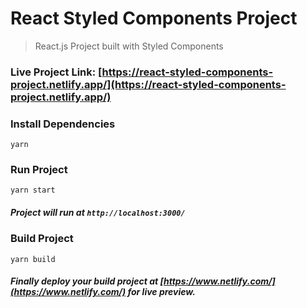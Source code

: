 # React Styled Components Project

> React.js Project built with Styled Components

### Live Project Link: [https://react-styled-components-project.netlify.app/](https://react-styled-components-project.netlify.app/)

### Install Dependencies

```
yarn
```

### Run Project

```
yarn start
```

##### Project will run at `http://localhost:3000/`

### Build Project

```
yarn build
```

##### Finally deploy your build project at [https://www.netlify.com/](https://www.netlify.com/) for live preview.
